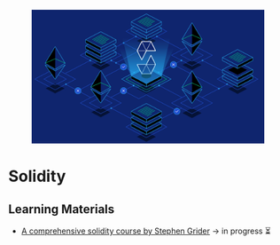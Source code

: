 <p align="center">
  <kbd>
    <img width="420" src="../assets/images/solidity.jpg">
  </kbd>
</p>

# Solidity

## Learning Materials

- [A comprehensive solidity course by Stephen Grider](https://www.udemy.com/course/ethereum-and-solidity-the-complete-developers-guide/) &rarr; in progress ⏳
